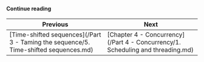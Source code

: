 


#### Continue reading

| Previous | Next |
| --- | --- |
| [Time-shifted sequences](/Part 3 - Taming the sequence/5. Time-shifted sequences.md) | [Chapter 4 - Concurrency](/Part 4 - Concurrency/1. Scheduling and threading.md) |
